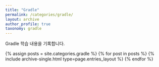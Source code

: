 ```yaml
---
title: "Gradle"
permalink: /categories/gradle/
layout: archive
author_profile: true
taxonomy: gradle
---
```


Gradle 학습 내용을 기록합니다.

{% assign posts = site.categories.gradle %}
{% for post in posts %} {% include archive-single.html type=page.entries_layout %} {% endfor %}
